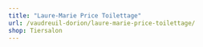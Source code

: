 ```yaml
---
title: "Laure-Marie Price Toilettage"
url: /vaudreuil-dorion/laure-marie-price-toilettage/
shop: Tiersalon
---
```


